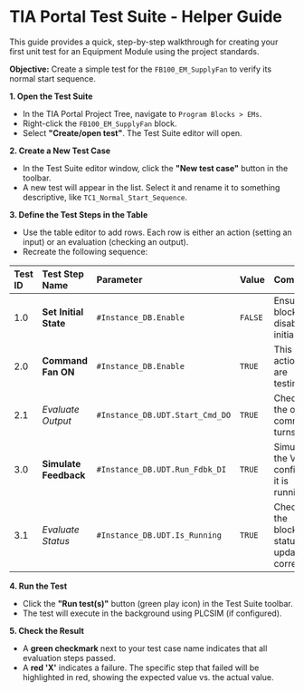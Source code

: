 # TIA Portal Test Suite - Helper Guide

This guide provides a quick, step-by-step walkthrough for creating your first unit test for an Equipment Module using the project standards.

**Objective:** Create a simple test for the `FB100_EM_SupplyFan` to verify its normal start sequence.

**1. Open the Test Suite**
   - In the TIA Portal Project Tree, navigate to `Program Blocks > EMs`.
   - Right-click the `FB100_EM_SupplyFan` block.
   - Select **"Create/open test"**. The Test Suite editor will open.

**2. Create a New Test Case**
   - In the Test Suite editor window, click the **"New test case"** button in the toolbar.
   - A new test will appear in the list. Select it and rename it to something descriptive, like `TC1_Normal_Start_Sequence`.

**3. Define the Test Steps in the Table**
   - Use the table editor to add rows. Each row is either an action (setting an input) or an evaluation (checking an output).
   - Recreate the following sequence:

| Test ID | Test Step Name | Parameter | Value | Comment |
| :--- | :--- | :--- | :--- | :--- |
| 1.0 | **Set Initial State** | `#Instance_DB.Enable` | `FALSE` | Ensure the block is disabled initially. |
| 2.0 | **Command Fan ON** | `#Instance_DB.Enable` | `TRUE` | This is the action we are testing. |
| 2.1 | *Evaluate Output* | `#Instance_DB.UDT.Start_Cmd_DO` | `TRUE` | Check if the output command turns on. |
| 3.0 | **Simulate Feedback** | `#Instance_DB.UDT.Run_Fdbk_DI`| `TRUE` | Simulate the VFD confirming it is running. |
| 3.1 | *Evaluate Status* | `#Instance_DB.UDT.Is_Running` | `TRUE` | Check if the block's status updates correctly. |


**4. Run the Test**
   - Click the **"Run test(s)"** button (green play icon) in the Test Suite toolbar.
   - The test will execute in the background using PLCSIM (if configured).

**5. Check the Result**
   - A **green checkmark** next to your test case name indicates that all evaluation steps passed.
   - A **red 'X'** indicates a failure. The specific step that failed will be highlighted in red, showing the expected value vs. the actual value.
